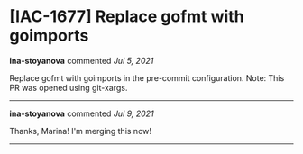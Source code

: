# [IAC-1677] Replace gofmt with goimports

**ina-stoyanova** commented *Jul 5, 2021*

Replace gofmt with goimports in the pre-commit configuration. Note: This PR was opened using git-xargs.
<br />
***


**ina-stoyanova** commented *Jul 9, 2021*

Thanks, Marina! I'm merging this now! 
***

